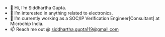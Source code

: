 - 👋 Hi, I’m Siddhartha Gupta.
- 👀 I’m interested in anything related to electronics. 
- 🌱 I’m currently working as a SOC/IP Verification Engineer[Consultant] at Microchip India.
- 📫 Reach me out @ siddhartha.gupta119@gmail.com

<!---
projectDV/projectDV is a ✨ special ✨ repository because its `README.md` (this file) appears on your GitHub profile.
You can click the Preview link to take a look at your changes.
--->
